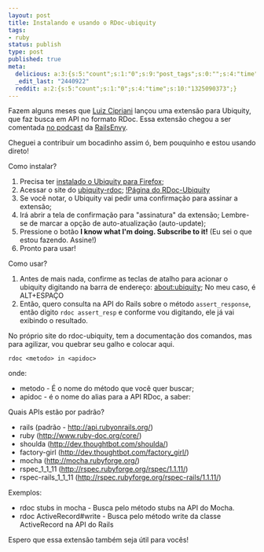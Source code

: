 ```yaml
---
layout: post
title: Instalando e usando o RDoc-ubiquity
tags:
- ruby
status: publish
type: post
published: true
meta:
  delicious: a:3:{s:5:"count";s:1:"0";s:9:"post_tags";s:0:"";s:4:"time";s:10:"1294048411";}
  _edit_last: "2440922"
  reddit: a:2:{s:5:"count";s:1:"0";s:4:"time";s:10:"1325090373";}
---
```

Fazem alguns meses que [Luiz Cipriani](http://github.com/lfcipriani) lançou uma extensão para Ubiquity, que faz busca em API no formato RDoc. Essa extensão chegou a ser comentada [no podcast](http://www.railsenvy.com/2008/12/10/rails-envy-podcast-episode-058-12-10-2008) da [RailsEnvy](http://www.railsenvy.com).

Cheguei a contribuir um bocadinho assim ó, bem pouquinho e estou usando direto!

Como instalar?

1. Precisa ter [instalado o Ubiquity para Firefox](http://www.open2tech.com/2008/08/30/ubiquity-converse-com-seu-firefox/);
1. Acessar o site do [ubiquity-rdoc](http://projects.talleye.com/ubiquity-rdoc/);
	[!Página do RDoc-Ubiquity](http://tinogomes.files.wordpress.com/2009/01/picture-5.png)
1. Se você notar, o Ubiquity vai pedir uma confirmação para assinar a extensão;
1. Irá abrir a tela de confirmação para "assinatura" da extensão;
	Lembre-se de marcar a opção de auto-atualização (auto-update);
1. Pressione o botão **I know what I'm doing. Subscribe to it!** (Eu sei o que estou fazendo. Assine!)
1. Pronto para usar!

Como usar?

1. Antes de mais nada, confirme as teclas de atalho para acionar o ubiquity digitando na barra de endereço: [about:ubiquity](ubiquity); No meu caso, é ALT+ESPAÇO
1. Então, quero consulta na API do Rails sobre o método `assert_response`, então digito `rdoc assert_resp` e conforme vou digitando, ele já vai exibindo o resultado.

No próprio site do rdoc-ubiquity, tem a documentação dos comandos, mas para agilizar, vou quebrar seu galho e colocar aqui.

	rdoc <metodo> in <apidoc>

onde:

* metodo - É o nome do método que você quer buscar;
* apidoc - é o nome do alias para a API RDoc, a saber:

Quais APIs estão por padrão?

* rails (padrão - <http://api.rubyonrails.org/>)
* ruby (<http://www.ruby-doc.org/core/>)
* shoulda (<http://dev.thoughtbot.com/shoulda/>)
* factory-girl (<http://dev.thoughtbot.com/factory_girl/>)
* mocha (<http://mocha.rubyforge.org/>)
* rspec_1_1_11 (<http://rspec.rubyforge.org/rspec/1.1.11/>)
* rspec-rails_1_1_11 (<http://rspec.rubyforge.org/rspec-rails/1.1.11/>)

Exemplos:

* rdoc stubs in mocha - Busca pelo método stubs na API do Mocha.
* rdoc ActiveRecord#write - Busca pelo método write da classe ActiveRecord na API do Rails

Espero que essa extensão também seja útil para vocês!
